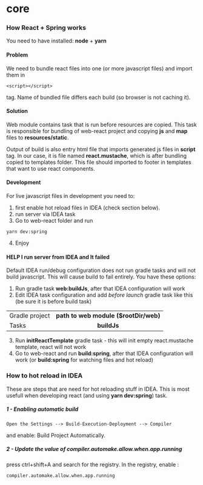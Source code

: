 # core



### How React + Spring works

You need to have installed: **node** + **yarn**

#### Problem
We need to bundle react files into one (or more javascript files)
and import them in 
```
<script></script> 
``` 
tag. Name of bundled file differs each build (so browser is not caching it).

#### Solution 

Web module contains task that is run before resources are copied. This task is responsible for bundling of web-react
project and copying **js** and **map** files to **resources/static**. 

Output of build is also entry html file that imports generated js files in **script** tag. 
In our case, it is file named **react.mustache**, which is after bundling copied to templates folder. This file should imported
 to footer in templates that want to use react components.


#### Development


For live javascript files in development you need to:

1. first enable hot reload files in IDEA (check section below).
2. run server via IDEA task
3. Go to web-react folder and run 
```
yarn dev:spring
```
4. Enjoy

#### HELP I run server from IDEA and It failed

Default IDEA run/debug configuration does not run gradle tasks and will not build javascript. 
This will cause build to fail entirely. You have these options:

1. Run gradle task **web:buildJs**, after that IDEA configuration will work
2. Edit IDEA task configuration and add *before launch* gradle task like this 
(be sure it is before build task)

|         |            | 
| ------------- |:-------------:| 
| Gradle project      | **path to web module ($rootDir/web)** | 
| Tasks      | **buildJs**      |  

3. Run **initReactTemplate** gradle task - this will init empty react.mustache template, react will not work
4. Go to web-react and run **build:spring**, after that IDEA configuration will work 
(or **build:spring** for watching files and hot reload)



### How to hot reload in IDEA

These are steps that are need for hot reloading stuff in IDEA. This is most usefull when developing
react (and using **yarn dev:spring**) task.

##### 1 - Enabling automatic build
```
Open the Settings --> Build-Execution-Deployment --> Compiler
``` 
and enable: Build Project Automatically.

##### 2 - Update the value of compiler.automake.allow.when.app.running

press ctrl+shift+A and search for the registry. In the registry, enable :
```
compiler.automake.allow.when.app.running
```

